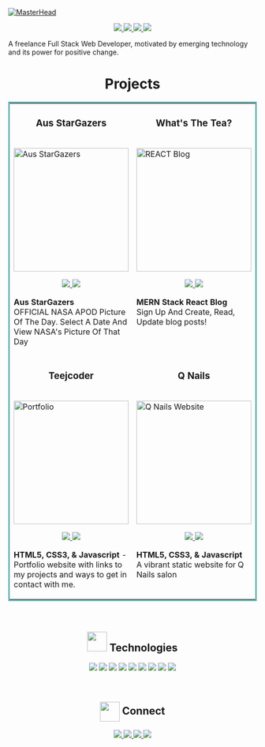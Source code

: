[![MasterHead](https://i.postimg.cc/CKjVvWk2/Tristan-Maber.jpg)](https://teejcoder.netlify.app/)

<p align="center">
  <a href="https://teejcoder.netlify.app/" target="_blank">
    <img src="https://img.shields.io/static/v1?label=|&message=WEBSITE&color=23555f&style=flat&logo=react&logo-color=white"/>
  </a>
  <a href="flat" target="_blank">
    <img src="https://img.shields.io/static/v1?label=|&message=LINKED-IN&color=cdf998&style=flat&logo=linkedin&logo-color=white"/>
  </a>
  <a href="https://twitter.com/teejcoder" target="_blank">
    <img src="https://img.shields.io/static/v1?label=|&message=TWITTER&color=23555f&style=flat&logo=twitter&logo-color=white"/>
  </a>
  <a href="https://angel.co/u/tristan-maber" target="_blank">
      <img src="https://img.shields.io/static/v1?label=|&message=ANGEL-LIST&color=cdf998&style=flat&logo=angellist&logo-color=white"/>
  </a>
</p>

<p> A freelance Full Stack Web Developer, motivated by emerging technology and its power for positive change. </p>

<h1 align="center">Projects</h1>
<table bordercolor="#66b2b2">
  
  <tr>
    <td width="50%" valign="top">
      <h3 align="center">Aus StarGazers</h3>
        <br />
        <a target="_blank" href="https://aus-stargazers.netlify.app/">
            <img src="https://media.giphy.com/media/FGPakXFd8XNsr62HHI/giphy.gif" width="100%" height="250" alt="Aus StarGazers"/>
        </a>
        <br />
        <p align="center">
          
  <a href="https://github.com/teejcoder/AusStarGazers" target="_blank">
    <img src="https://img.shields.io/static/v1?label=|&message=REPO&color=23555f&style=flat&logo=github&logo-color=white"/>
  </a>  
  <a href="https://aus-stargazers.netlify.app/" target="_blank">
    <img src="https://img.shields.io/static/v1?label=|&message=WEBSITE&color=cdf998&style=flat&logo=wordpress&logo-color=white"/>
  </a>
      </p>
        <p><strong>Aus StarGazers</strong><br>OFFICIAL NASA APOD Picture Of The Day. Select A Date And View NASA's Picture Of That Day </p>
    </td>
    
<td width="50%" valign="top">
      <h3 align="center">What's The Tea?</h3>
        <br />
      <a target="_blank" href="https://whatstheteablog.cyclic.app/">
            <img src="https://media.giphy.com/media/y2Apv7kdR6AmhZ8kSh/giphy.gif" width="100%" height="250" alt="REACT Blog"/>
        </a>
        <br />
        <p align="center">
          
  <a href="https://github.com/teejcoder/whats-the-tea-blog" target="_blank">
    <img src="https://img.shields.io/static/v1?label=|&message=REPO&color=23555f&style=flat&logo=github&logo-color=white"/>
  </a>
  <a href="https://whatstheteablog.cyclic.app" target="_blank">
    <img src="https://img.shields.io/static/v1?label=|&message=WEBSITE&color=cdf998&style=flat&logo=wordpress&logo-color=white"/>
  </a>
      </p>
        <p><strong>MERN Stack React Blog</strong> <br>
      Sign Up And Create, Read, Update blog posts!</p>
    </td>
  </tr>
  
 
  <tr>
    <td width="50%" valign="top">
      <h3 align="center">Teejcoder</h3>
      <br />
        <a target="_blank" href="https://teejcoder.netlify.app/">
          <img src="https://media.giphy.com/media/qStcKW33t8LOQxF3Tg/giphy.gif" width="100%" height="250" alt="Portfolio"/>
        </a>
      <br />
        <p align="center">
  <a href="" target="_blank">
    <img src="https://img.shields.io/static/v1?label=|&message=REPO&color=23555f&style=flat&logo=github&logo-color=white"/>
  </a>
  <a href="https://media.giphy.com/media/qStcKW33t8LOQxF3Tg/giphy.gif" target="_blank">
    <img src="https://img.shields.io/static/v1?label=|&message=WEBSITE&color=cdf998&style=flat&logo=wordpress&logo-color=white"/>
  </a>
      </p>
        <p><strong>HTML5, CSS3, & Javascript</strong> - Portfolio website with links to my projects and ways to get in contact with me.</p>
    </td>
    <td width="50%" valign="top">
      <h3 align="center">Q Nails</h3>
        <br />
        <a target="_blank" href="https://qnailscanelands.netlify.app/">
          <img src="https://media.giphy.com/media/Ra6nMGaKp7rmzQ3whh/giphy.gif" width="100%" height="250" alt="Q Nails Website"/>
        </a>
        <br />
        <p align="center">
          
  <a href="" target="_blank">
    <img src="https://img.shields.io/static/v1?label=|&message=REPO&color=23555f&style=flat&logo=github&logo-color=white"/>
  </a>
  <a href="https://qnailscanelands.netlify.app/" target="_blank">
    <img src="https://img.shields.io/static/v1?label=|&message=WEBSITE&color=cdf998&style=flat&logo=wordpress&logo-color=white"/>
  </a>
      </p>
        <p><strong>HTML5, CSS3, & Javascript</strong><br> A vibrant static website for Q Nails salon</p>
    </td>
  </tr>
</table> 
<br> 




<h2 align="center">
  <img src="https://media.giphy.com/media/j2pOGeGYKe2xCCKwfi/giphy.gif" width="40"> Technologies
</h2>
  

<p align="center" padding="100px"> 
    <img src="https://img.shields.io/static/v1?label=|&message=HTML5&color=23555f&style=flat&logo=html5"/>
    <img src="https://img.shields.io/static/v1?label=|&message=CSS3&color=285f65&style=flat&logo=css3"/>
    <img src="https://img.shields.io/static/v1?label=|&message=JAVASCRIPT&color=3c7f5d&style=flat&logo=javascript"/>
    <img src="https://img.shields.io/static/v1?label=|&message=REACT.JS&color=4a935c&style=flat&logo=react"/>
    <img src="https://img.shields.io/static/v1?label=|&message=WORDPRESS&color=cdd148&style=flat&logo=wordpress"/>
    <img src="https://img.shields.io/static/v1?label=|&message=MONGO-DB&color=cdd148&style=flat&logo=mongodb"/>
    <img src="https://img.shields.io/static/v1?label=|&message=EXPRESS&color=bbb111&style=flat&logo=express"/>
    <img src="https://img.shields.io/static/v1?label=|&message=GIT&color=cbb148&style=flat&logo=git"/>
    <img src="https://img.shields.io/static/v1?label=|&message=FIREBASE&color=cbb148&style=flat&logo=firebase"/>
</p>
<br>

<h2 align="center">
<img src="https://media.giphy.com/media/LnQjpWaON8nhr21vNW/giphy.gif" align="center" width="40"> Connect
</h2>

<p align="center">
  <a href="https://teejcoder.netlify.app/" target="_blank">
    <img src="https://img.shields.io/static/v1?label=|&message=WEBSITE&color=23555f&style=flat&logo=react&logo-color=white"/>
  </a>
  <a href="flat" target="_blank">
    <img src="https://img.shields.io/static/v1?label=|&message=LINKED-IN&color=cdf998&style=flat&logo=linkedin&logo-color=white"/>
  </a>
  <a href="https://twitter.com/teejcoder" target="_blank">
    <img src="https://img.shields.io/static/v1?label=|&message=TWITTER&color=23555f&style=flat&logo=twitter&logo-color=white"/>
  </a>
  <a href="https://angel.co/u/tristan-maber" target="_blank">
      <img src="https://img.shields.io/static/v1?label=|&message=ANGEL-LIST&color=cdf998&style=flat&logo=angellist&logo-color=white"/>
  </a>
</p>
